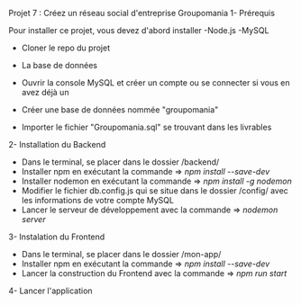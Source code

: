 Projet 7 : Créez un réseau social d'entreprise
Groupomania
1- Prérequis

Pour installer ce projet, vous devez d'abord installer
-Node.js
-MySQL

- Cloner le repo du projet
- La base de données

- Ouvrir la console MySQL et créer un compte ou se connecter si vous en avez déjà un
- Créer une base de données nommée "groupomania"
- Importer le fichier "Groupomania.sql" se trouvant dans les livrables

2- Installation du Backend

- Dans le terminal, se placer dans le dossier /backend/
- Installer npm en exécutant la commande => *npm install --save-dev*
- Installer nodemon en exécutant la commande => *npm install -g nodemon*
- Modifier le fichier db.config.js qui se situe dans le dossier /config/ avec les informations de votre compte MySQL
- Lancer le serveur de développement avec la commande => *nodemon server*

3- Instalation du Frontend

- Dans le terminal, se placer dans le dossier /mon-app/
- Installer npm en exécutant la commande => *npm install --save-dev*
- Lancer la construction du Frontend avec la commande => *npm run start*

4- Lancer l'application

